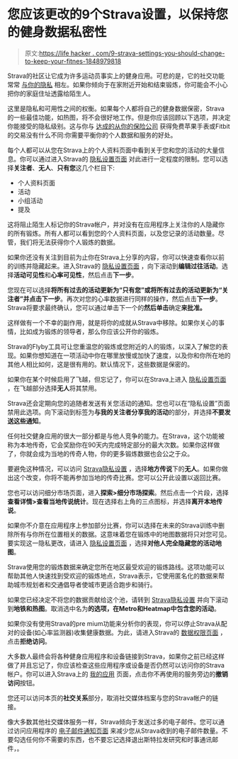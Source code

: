 # 您应该更改的9个Strava设置，以保持您的健身数据私密性

> 原文:[https://life hacker . com/9-strava-settings-you-should-change-to-keep-your-fitnes-1848979818](https://lifehacker.com/9-strava-settings-you-should-change-to-keep-your-fitnes-1848979818)

Strava的社区让它成为许多运动员事实上的健身应用。可悲的是，它的社交功能常常 [与你的隐私](https://lifehacker.com/how-to-keep-strava-from-telling-everyone-where-you-live-1822516959) 相左。如果你倾向于在家附近开始和结束锻炼，你可能会不小心把你的家庭住址透露给陌生人。

这里是隐私和可用性之间的权衡。如果每个人都将自己的健身数据保密，Strava的一些最佳功能，如热图，将不会很好地工作。但是你应该回顾以下选项，并决定你能接受的隐私级别。这与你与 [达成的从你的保险公司](https://lifehacker.com/how-to-get-a-free-fitbit-or-apple-watch-from-your-insur-1848937750) 获得免费苹果手表或Fitbit的交易没有什么不同:你需要平衡你的个人数据和服务的好处。

每个人都可以从您在Strava上的个人资料页面中看到关于您和您的活动的大量信息。你可以通过进入Strava的 [隐私设置页面](https://www.strava.com/settings/privacy) 对此进行一定程度的限制。您可以选择**关注者**、**无人**、**只有您**这几个栏目下:

*   个人资料页面
*   活动
*   小组活动
*   提及

这将阻止陌生人标记你的Strava帐户，并对没有在应用程序上关注你的人隐藏你的所有锻炼。所有人都可以看到您的个人资料页面，以及您记录的活动数量。尽管，我们将无法获得你个人锻炼的数据。

如果你还没有关注到目前为止你在Strava上分享的内容，你可以快速查看你以前的训练并隐藏起来。进入Strava的 [隐私设置页面](https://www.strava.com/settings/privacy) ，向下滚动到**编辑过往活动**。选择**活动可见性**和**心率可见性**，然后点击**下一步**。

您现在可以选择**将所有过去的活动更新为“只有您”**或**将所有过去的活动更新为“关注者”**并点击**下一步**。再次对您的心率数据进行同样的操作，然后点击**下一步**。Strava将要求最终确认，您可以通过单击下一个的**然后单击**确定**来批准。**

这样做有一个不幸的副作用，就是将你的成就从Strava中移除。如果你关心的事情，比如成为锻炼的领导者，那么你应该公开你的锻炼。

Strava的Flyby工具可让您重温您的锻炼或您附近的人的锻炼，以深入了解您的表现。如果你想知道在一项活动中你在哪里放慢或加快了速度，以及你和你所在地的其他人相比如何，这是很有用的。默认情况下，这些数据是保密的。

如果你在某个时候启用了飞越，但忘记了，你可以在Strava上进入 [隐私设置页面](https://www.strava.com/settings/privacy) ，在飞越部分选择**无人**将其禁用。

Strava还会定期向您的追随者发送有关您活动的通知。您也可以在“隐私设置”页面禁用此选项。向下滚动到标签为**与我的关注者分享我的活动**的部分，并选择**不要发送这些通知**。

任何社交健身应用的很大一部分都是与他人竞争的能力。在Strava，这个功能被称为本地传奇，它会奖励你在90天内完成特定部分的最大次数。如果你这样做了，你就会成为当地的传奇人物，你的更多锻炼数据也会公之于众。

要避免这种情况，可以访问 [Strava隐私设置](https://www.strava.com/settings/privacy) ，选择**地方传说**下的**无人**。如果你做出这个改变，你将不能再参加当地的传奇比赛。您可以公开此设置以返回比赛。

您也可以访问细分市场页面，进入**探索>细分市场探索**。然后点击一个片段，选择**查看详情>查看当地传说统计**。现在选择右上角的三点图标，并选择**离开本地传说**。

如果你不介意在应用程序上参加部分比赛，你可以选择在未来的Strava训练中删除所有与你所在位置相关的数据。这意味着您在锻炼中的地图数据将只对您可见。要实现这一隐私更改，请进入 [隐私设置页面](https://www.strava.com/settings/privacy) ，选择**对他人完全隐藏您的活动地图**。

Strava使用您的锻炼数据来确定您所在地区最受欢迎的锻炼路线。这项功能可以帮助其他人快速找到受欢迎的锻炼地点，Strava表示，它使用匿名化的数据来帮助城市规划者和交通倡导者使城市更适合跑步和骑行。

如果您已经决定不将您的数据贡献给这个池，请转到 [Strava隐私设置](https://www.strava.com/settings/privacy) 并向下滚动到**地铁和热图**。取消选中名为**的选项，在Metro和Heatmap中包含您的活动**。

如果你没有使用Strava的pre mium功能来分析你的表现，你可以停止Strava从配对的设备(如心率监测器)收集健康数据。为此，请进入Strava的 [数据权限页面](https://www.strava.com/settings/consent) ，点击**拒绝访问**。

大多数人最终会将各种健身应用程序和设备链接到Strava，如果你之前已经这样做了并且忘记了，你应该检查这些应用程序或设备是否仍然可以访问你的Strava帐户。你可以进入Strava上的 [我的应用](https://www.strava.com/settings/apps) 页面，点击你不再使用的服务旁边的**撤销访问**按钮。

您还可以访问本页的**社交关系**部分，取消社交媒体档案与您的Strava帐户的链接。

像大多数其他社交媒体服务一样，Strava倾向于发送过多的电子邮件。您可以通过访问应用程序的 [电子邮件通知页面](https://www.strava.com/settings/email) 来减少您从Strava收到的电子邮件数量。不要勾选任何你不需要的东西，也不要忘记选择退出斯特拉发研究和时事通讯邮件，。